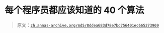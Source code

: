# 每个程序员都应该知道的 40 个算法

> 原文：[`zh.annas-archive.org/md5/8ddea683d78e7bd756401ec665273969`](https://zh.annas-archive.org/md5/8ddea683d78e7bd756401ec665273969)
